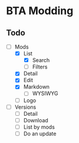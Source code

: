 # BTA Modding
 
## Todo

- [ ] Mods
  - [x] List
    - [x] Search
    - [ ] Filters
  - [x] Detail
  - [x] Edit
  - [x] Markdown
    - [ ] WYSIWYG
  - [ ] Logo

- [ ] Versions
  - [ ] Detail
  - [ ] Download
  - [ ] List by mods
  - [ ] Do an update